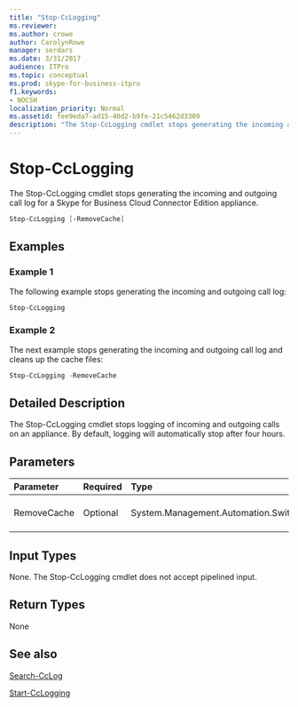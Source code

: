 ```yaml
---
title: "Stop-CcLogging"
ms.reviewer: 
ms.author: crowe
author: CarolynRowe
manager: serdars
ms.date: 3/31/2017
audience: ITPro
ms.topic: conceptual
ms.prod: skype-for-business-itpro
f1.keywords:
- NOCSH
localization_priority: Normal
ms.assetid: fee9eda7-ad15-40d2-b9fe-21c5462d3309
description: "The Stop-CcLogging cmdlet stops generating the incoming and outgoing call log for a Skype for Business Cloud Connector Edition appliance."
---
```


# Stop-CcLogging
 
The Stop-CcLogging cmdlet stops generating the incoming and outgoing call log for a Skype for Business Cloud Connector Edition appliance.
  
```powershell
Stop-CcLogging [-RemoveCache]
```

## Examples
<a name="Examples"> </a>

### Example 1

The following example stops generating the incoming and outgoing call log: 
  
```powershell
Stop-CcLogging
```

### Example 2

The next example stops generating the incoming and outgoing call log and cleans up the cache files:
  
```powershell
Stop-CcLogging -RemoveCache
```

## Detailed Description
<a name="DetailedDescription"> </a>

The Stop-CcLogging cmdlet stops logging of incoming and outgoing calls on an appliance. By default, logging will automatically stop after four hours.
  
## Parameters
<a name="DetailedDescription"> </a>

|**Parameter**|**Required**|**Type**|**Description**|
|:-----|:-----|:-----|:-----|
| RemoveCache <br/> | Optional <br/> | System.Management.Automation.SwitchParameter <br/> |Removes the logging cache files.  <br/> |
   
## Input Types
<a name="InputTypes"> </a>

None. The Stop-CcLogging cmdlet does not accept pipelined input.
  
## Return Types
<a name="ReturnTypes"> </a>

None
  
## See also
<a name="ReturnTypes"> </a>

[Search-CcLog](search-cclog.md)
  
[Start-CcLogging](start-cclogging.md)
  

